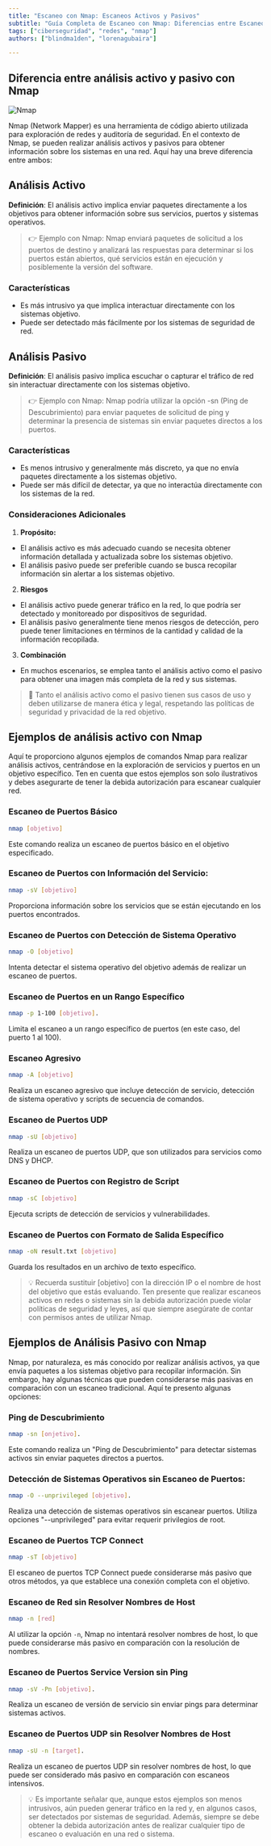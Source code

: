 ```yaml
---
title: "Escaneo con Nmap: Escaneos Activos y Pasivos"
subtitle: "Guía Completa de Escaneo con Nmap: Diferencias entre Escaneos Activos y Pasivos"
tags: ["ciberseguridad", "redes", "nmap"]
authors: ["blindma1den", "lorenagubaira"]

---
```


## Diferencia entre análisis activo y pasivo con Nmap

![Nmap](https://github.com/4GeeksAcademy/cybersecurity-syllabus/blob/main/assets/nmap.png?raw=true)

Nmap (Network Mapper) es una herramienta de código abierto utilizada para exploración de redes y auditoría de seguridad. En el contexto de Nmap, se pueden realizar análisis activos y pasivos para obtener información sobre los sistemas en una red. Aquí hay una breve diferencia entre ambos:

## Análisis Activo

**Definición**: El análisis activo implica enviar paquetes directamente a los objetivos para obtener información sobre sus servicios, puertos y sistemas operativos.

> 👉 Ejemplo con Nmap: Nmap enviará paquetes de solicitud a los puertos de destino y analizará las respuestas para determinar si los puertos están abiertos, qué servicios están en ejecución y posiblemente la versión del software.

### Características

- Es más intrusivo ya que implica interactuar directamente con los sistemas objetivo.
- Puede ser detectado más fácilmente por los sistemas de seguridad de red.

## Análisis Pasivo

**Definición**: El análisis pasivo implica escuchar o capturar el tráfico de red sin interactuar directamente con los sistemas objetivo.

> 👉 Ejemplo con Nmap: Nmap podría utilizar la opción -sn (Ping de Descubrimiento) para enviar paquetes de solicitud de ping y determinar la presencia de sistemas sin enviar paquetes directos a los puertos.

### Características

- Es menos intrusivo y generalmente más discreto, ya que no envía paquetes directamente a los sistemas objetivo.
- Puede ser más difícil de detectar, ya que no interactúa directamente con los sistemas de la red.

### Consideraciones Adicionales

1. **Propósito:**

- El análisis activo es más adecuado cuando se necesita obtener información detallada y actualizada sobre los sistemas objetivo.
- El análisis pasivo puede ser preferible cuando se busca recopilar información sin alertar a los sistemas objetivo.

2. **Riesgos**

- El análisis activo puede generar tráfico en la red, lo que podría ser detectado y monitoreado por dispositivos de seguridad.
- El análisis pasivo generalmente tiene menos riesgos de detección, pero puede tener limitaciones en términos de la cantidad y calidad de la información recopilada.

3. **Combinación**

- En muchos escenarios, se emplea tanto el análisis activo como el pasivo para obtener una imagen más completa de la red y sus sistemas.

> 📖 Tanto el análisis activo como el pasivo tienen sus casos de uso y deben utilizarse de manera ética y legal, respetando las políticas de seguridad y privacidad de la red objetivo.

## Ejemplos de análisis activo con Nmap

Aquí te proporciono algunos ejemplos de comandos Nmap para realizar análisis activos, centrándose en la exploración de servicios y puertos en un objetivo específico. Ten en cuenta que estos ejemplos son solo ilustrativos y debes asegurarte de tener la debida autorización para escanear cualquier red.

### Escaneo de Puertos Básico

```bash
nmap [objetivo]
```

Este comando realiza un escaneo de puertos básico en el objetivo especificado.

### Escaneo de Puertos con Información del Servicio:

```bash
nmap -sV [objetivo]
```

Proporciona información sobre los servicios que se están ejecutando en los puertos encontrados.

### Escaneo de Puertos con Detección de Sistema Operativo

```bash
nmap -O [objetivo]
```

Intenta detectar el sistema operativo del objetivo además de realizar un escaneo de puertos.

### Escaneo de Puertos en un Rango Específico

```bash
nmap -p 1-100 [objetivo].
```

Limita el escaneo a un rango específico de puertos (en este caso, del puerto 1 al 100).

### Escaneo Agresivo

```bash
nmap -A [objetivo]
```

Realiza un escaneo agresivo que incluye detección de servicio, detección de sistema operativo y scripts de secuencia de comandos.

### Escaneo de Puertos UDP

```bash
nmap -sU [objetivo]
```

Realiza un escaneo de puertos UDP, que son utilizados para servicios como DNS y DHCP.

### Escaneo de Puertos con Registro de Script

```bash
nmap -sC [objetivo]
```

Ejecuta scripts de detección de servicios y vulnerabilidades.

### Escaneo de Puertos con Formato de Salida Específico

```bash
nmap -oN result.txt [objetivo] 
```

Guarda los resultados en un archivo de texto específico.

> 💡 Recuerda sustituir [objetivo] con la dirección IP o el nombre de host del objetivo que estás evaluando. Ten presente que realizar escaneos activos en redes o sistemas sin la debida autorización puede violar políticas de seguridad y leyes, así que siempre asegúrate de contar con permisos antes de utilizar Nmap.

## Ejemplos de Análisis Pasivo con Nmap

Nmap, por naturaleza, es más conocido por realizar análisis activos, ya que envía paquetes a los sistemas objetivo para recopilar información. Sin embargo, hay algunas técnicas que pueden considerarse más pasivas en comparación con un escaneo tradicional. Aquí te presento algunas opciones:

### Ping de Descubrimiento

```bash
nmap -sn [onjetivo].
```

Este comando realiza un "Ping de Descubrimiento" para detectar sistemas activos sin enviar paquetes directos a puertos.

### Detección de Sistemas Operativos sin Escaneo de Puertos:

```bash
nmap -O --unprivileged [objetivo].
```

Realiza una detección de sistemas operativos sin escanear puertos. Utiliza opciones "--unprivileged" para evitar requerir privilegios de root.

### Escaneo de Puertos TCP Connect

```bash
nmap -sT [objetivo]
```

El escaneo de puertos TCP Connect puede considerarse más pasivo que otros métodos, ya que establece una conexión completa con el objetivo.

### Escaneo de Red sin Resolver Nombres de Host

```bash
nmap -n [red]
```

Al utilizar la opción `-n`, Nmap no intentará resolver nombres de host, lo que puede considerarse más pasivo en comparación con la resolución de nombres.

### Escaneo de Puertos Service Version sin Ping

```bash
nmap -sV -Pn [objetivo].
```

Realiza un escaneo de versión de servicio sin enviar pings para determinar sistemas activos.

### Escaneo de Puertos UDP sin Resolver Nombres de Host

```bash
nmap -sU -n [target].
```

Realiza un escaneo de puertos UDP sin resolver nombres de host, lo que puede ser considerado más pasivo en comparación con escaneos intensivos.

> 💡 Es importante señalar que, aunque estos ejemplos son menos intrusivos, aún pueden generar tráfico en la red y, en algunos casos, ser detectados por sistemas de seguridad. Además, siempre se debe obtener la debida autorización antes de realizar cualquier tipo de escaneo o evaluación en una red o sistema.
